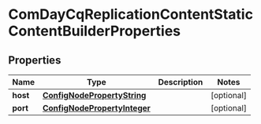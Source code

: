 

# ComDayCqReplicationContentStaticContentBuilderProperties

## Properties

Name | Type | Description | Notes
------------ | ------------- | ------------- | -------------
**host** | [**ConfigNodePropertyString**](ConfigNodePropertyString.md) |  |  [optional]
**port** | [**ConfigNodePropertyInteger**](ConfigNodePropertyInteger.md) |  |  [optional]



